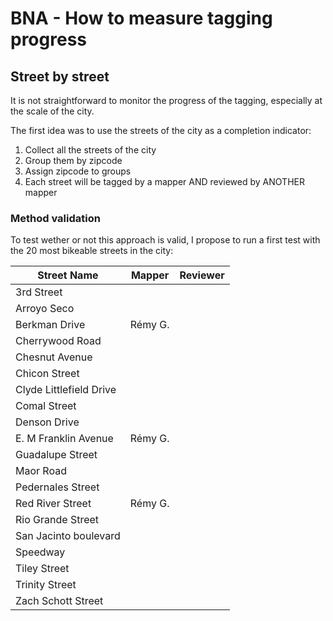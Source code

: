 # BNA - How to measure tagging progress

## Street by street

It is not straightforward to monitor the progress of the tagging, especially at the scale of the city.

The first idea was to use the streets of the city as a completion indicator:

1. Collect all the streets of the city
2. Group them by zipcode
3. Assign zipcode to groups
4. Each street will be tagged by a mapper AND reviewed by ANOTHER mapper

### Method validation

To test wether or not this approach is valid, I propose to run a first test with the 20 most bikeable streets in the city:

| Street Name             | Mapper  | Reviewer |
|-------------------------|---------|----------|
| 3rd Street              |         |          |
| Arroyo Seco             |         |          |
| Berkman Drive           | Rémy G. |          |
| Cherrywood Road         |         |          |
| Chesnut Avenue          |         |          |
| Chicon Street           |         |          |
| Clyde Littlefield Drive |         |          |
| Comal Street            |         |          |
| Denson Drive            |         |          |
| E. M Franklin Avenue    | Rémy G. |          |
| Guadalupe Street        |         |          |
| Maor Road               |         |          |
| Pedernales Street       |         |          |
| Red River Street        | Rémy G. |          |
| Rio Grande Street       |         |          |
| San Jacinto boulevard   |         |          |
| Speedway                |         |          |
| Tiley Street            |         |          |
| Trinity Street          |         |          |
| Zach Schott Street      |         |          |
